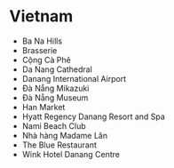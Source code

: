 # Vietnam
* Ba Na Hills
* Brasserie
* Cộng Cà Phê
* Da Nang Cathedral
* Danang International Airport
* Đà Nẵng Mikazuki
* Đà Nẵng Museum
* Han Market
* Hyatt Regency Danang Resort and Spa
* Nami Beach Club
* Nhà hàng Madame Lân
* The Blue Restaurant
* Wink Hotel Danang Centre
